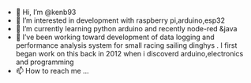 - 👋 Hi, I’m @kenb93
- 👀 I’m interested in development with raspberry pi,arduino,esp32
- 🌱 I’m currently learning python arduino and recently  node-red &java
- 💞️ I’ve been working toward development of data logging and performance analysis system
for small racing sailing dinghys .
I first began work on this back in 2012 when i discoverd arduino,electronics and programming
- 📫 How to reach me ...

<!---
kenb93/kenb93 is a ✨ special ✨ repository because its `README.md` (this file) appears on your GitHub profile.
You can click the Preview link to take a look at your changes.
--->
